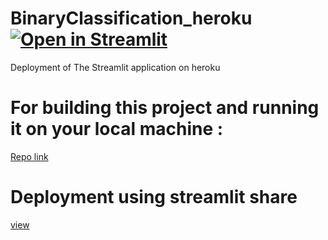 # BinaryClassification_heroku [![Open in Streamlit](https://static.streamlit.io/badges/streamlit_badge_black_white.svg)](https://share.streamlit.io/vineethm1627/binaryclassification_heroku/main/app.py)
Deployment of The Streamlit application on heroku

# For building this project and running it on your local machine : 
[Repo link](https://github.com/vineethm1627/ML-DL-Deployment/tree/master/Streamlit/Machine%20Learing%20Binary%20Classification)

# Deployment using streamlit share 
[view](https://share.streamlit.io/vineethm1627/binaryclassification_heroku/main/app.py)
